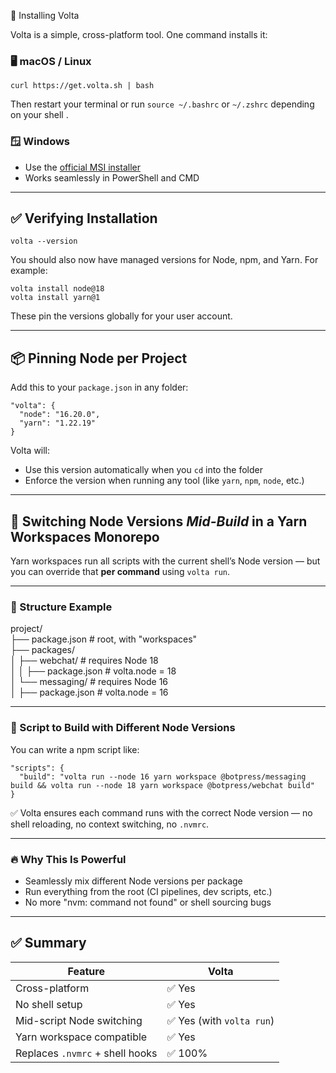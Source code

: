 
🚀 Installing Volta  

Volta is a simple, cross-platform tool. One command installs it:

### 🖥 macOS / Linux

```
curl https://get.volta.sh | bash  
```

Then restart your terminal or run `source ~/.bashrc` or `~/.zshrc` depending on your shell .

### 🪟 Windows

- Use the [official MSI installer](https://volta.sh/)
- Works seamlessly in PowerShell and CMD
    

---

## ✅ Verifying Installation


```
volta --version  
```

You should also now have managed versions for Node, npm, and Yarn. For example:

```
volta install node@18  
volta install yarn@1  
```

These pin the versions globally for your user account.

---

## 📦 Pinning Node per Project

Add this to your `package.json` in any folder:
```
"volta": {  
  "node": "16.20.0",  
  "yarn": "1.22.19"  
}  
```


Volta will:
- Use this version automatically when you `cd` into the folder
- Enforce the version when running any tool (like `yarn`, `npm`, `node`, etc.)

---

## 🧠 Switching Node Versions _Mid-Build_ in a Yarn Workspaces Monorepo

Yarn workspaces run all scripts with the current shell’s Node version — but you can override that **per command** using `volta run`.

---

### 📁 Structure Example

project/  
├── package.json                 # root, with "workspaces"  
├── packages/  
│   ├── webchat/                 # requires Node 18  
│   │   ├── package.json         # volta.node = 18  
│   └── messaging/               # requires Node 16  
│       ├── package.json         # volta.node = 16  

---

### 🧩 Script to Build with Different Node Versions

You can write a npm script like:
```
"scripts": {  
  "build": "volta run --node 16 yarn workspace @botpress/messaging build && volta run --node 18 yarn workspace @botpress/webchat build"  
}  
```

✅ Volta ensures each command runs with the correct Node version — no shell reloading, no context switching, no `.nvmrc`.

---

### 🔥 Why This Is Powerful

- Seamlessly mix different Node versions per package
- Run everything from the root (CI pipelines, dev scripts, etc.)
- No more "nvm: command not found" or shell sourcing bugs

---

## ✅ Summary

| Feature                         | Volta                    |
| ------------------------------- | ------------------------ |
| Cross-platform                  | ✅ Yes                    |
| No shell setup                  | ✅ Yes                    |
| Mid-script Node switching       | ✅ Yes (with `volta run`) |
| Yarn workspace compatible       | ✅ Yes                    |
| Replaces `.nvmrc` + shell hooks | ✅ 100%                   |
